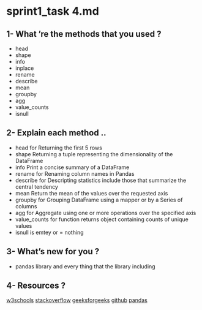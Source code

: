 # sprint1_task 4.md

## 1- What ’re the methods that you used ?

* head
* shape
* info
* inplace
* rename
* describe
* mean
* groupby
* agg
* value_counts
* isnull

## 2- Explain each method ..

* head for Returning the first 5 rows
* shape Returning a tuple representing the dimensionality of the DataFrame
* info Print a concise summary of a DataFrame
* rename for Renaming column names in Pandas
* describe for Descripting statistics include those that summarize the central tendency
* mean Return the mean of the values over the requested axis
* groupby for Grouping DataFrame using a mapper or by a Series of columns
* agg for Aggregate using one or more operations over the specified axis
* value_counts for function returns object containing counts of unique values
* isnull is emtey or = nothing

## 3- What’s new for you ?

* pandas library and every thing that the library including


## 4- Resources ? 

[w3schools](https://www.w3schools.com/)
[stackoverflow](https://stackoverflow.com/)
[geeksforgeeks](https://www.geeksforgeeks.org/)
[github](https://github.com/) 
[pandas](https://pandas.pydata.org/)
